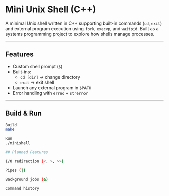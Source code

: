# Mini Unix Shell (C++)

A minimal Unix shell written in C++ supporting built-in commands (`cd`, `exit`) and external program execution using `fork`, `execvp`, and `waitpid`. Built as a systems programming project to explore how shells manage processes.

---

## Features
- Custom shell prompt (`$`)
- Built-ins:
  - `cd [dir]` → change directory
  - `exit` → exit shell
- Launch any external program in `$PATH`
- Error handling with `errno` + `strerror`

---

## Build & Run

```bash
Build
make

Run
./minishell

## Planned Features

I/O redirection (<, >, >>)

Pipes (|)

Background jobs (&)

Command history

